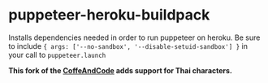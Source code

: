 # puppeteer-heroku-buildpack

Installs dependencies needed in order to run puppeteer on heroku. Be sure to include `{ args: ['--no-sandbox', '--disable-setuid-sandbox'] }` in your call to `puppeteer.launch`

**This fork of the [CoffeAndCode](https://github.com/CoffeeAndCode/puppeteer-heroku-buildpack)
adds support for Thai characters.**
